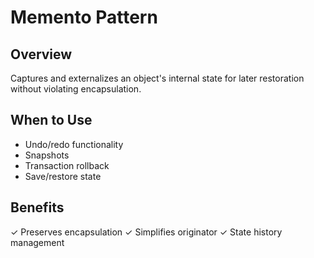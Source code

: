 # Memento Pattern
## Overview
Captures and externalizes an object's internal state for later restoration without violating encapsulation.

## When to Use
- Undo/redo functionality
- Snapshots
- Transaction rollback
- Save/restore state

## Benefits
✓ Preserves encapsulation
✓ Simplifies originator
✓ State history management
